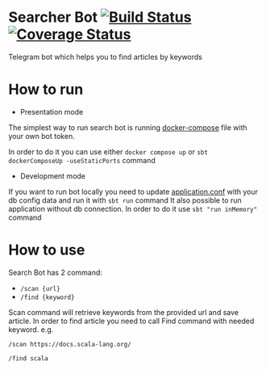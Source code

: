 # Searcher Bot [![Build Status](https://travis-ci.com/SamosadovArtem/searchBot.svg?token=qnvcRrUMF2GcwbChxqya&branch=master)](https://travis-ci.com/github/SamosadovArtem/searchBot) [![Coverage Status](https://coveralls.io/repos/github/SamosadovArtem/searchBot/badge.svg?branch=master)](https://coveralls.io/github/SamosadovArtem/searchBot?branch=master)
Telegram bot which helps you to find articles by keywords

# How to run
- Presentation mode

The simplest way to run search bot is running [docker-compose](https://github.com/SamosadovArtem/searchBot/blob/master/docker/docker-compose.yml) 
file with your own bot token.

In order to do it you can use either `docker compose up` or `sbt dockerComposeUp -useStaticPorts` command

- Development mode

If you want to run bot locally you need to update [application.conf](https://github.com/SamosadovArtem/searchBot/blob/master/main/src/main/resources/application.conf)
with your db config data and run it with `sbt run` command
It also possible to run application without db connection. In order to do it use `sbt "run inMemory"` command


# How to use

Search Bot has 2 command:
- `/scan {url}`
- `/find {keyword}`

Scan command will retrieve keywords from the provided url and save article.
In order to find article you need to call Find command with needed keyword.
e.g.

`/scan https://docs.scala-lang.org/`

`/find scala`

 

